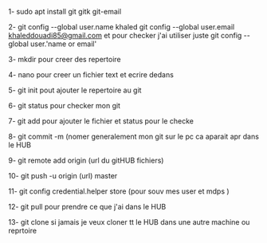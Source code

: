 1- sudo apt install git gitk git-email

2- git config --global user.name khaled
   git config --global user.email khaleddouadi85@gmail.com
	et pour checker j'ai utiliser juste
	 git config --global user.'name or email'

3- mkdir pour creer des repertoire

4- nano pour creer un fichier text et ecrire dedans 

5- git init pout ajouter le repertoire au git 

6- git status pour checker mon git 

7- git add pour ajouter le fichier et status pour le checke

8- git commit -m (nomer generalement mon git sur le pc ca aparait
   apr dans le HUB

9- git remote add origin (url du gitHUB fichiers) 

10- git push -u origin (url) master

11- git config credential.helper store (pour souv mes user et mdps )

12- git pull pour prendre ce que j'ai dans le HUB 

13- git clone si jamais je veux cloner tt le HUB dans une autre machine
   ou reprtoire
 


 
